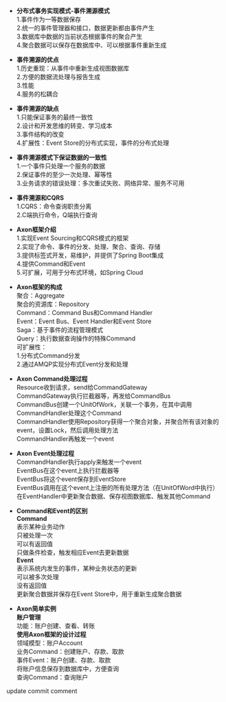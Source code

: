 * **分布式事务实现模式-事件溯源模式**  
1.事件作为一等数据保存  
2.统一的事件管理器和接口，数据更新都由事件产生  
3.数据库中数据的当前状态根据事件的聚合产生  
4.聚合数据可以保存在数据库中、可以根据事件重新生成  

* **事件溯源的优点**  
1.历史重现：从事件中重新生成视图数据库  
2.方便的数据流处理与报告生成  
3.性能  
4.服务的松耦合  

* **事件溯源的缺点**  
1.只能保证事务的最终一致性  
2.设计和开发思维的转变、学习成本  
3.事件结构的改变  
4.扩展性：Event Store的分布式实现，事件的分布式处理  

* **事件溯源模式下保证数据的一致性**  
1.一个事件只处理一个服务的数据  
2.保证事件的至少一次处理、幂等性  
3.业务请求的错误处理：多次重试失败、网络异常、服务不可用  

* **事件溯源和CQRS**  
1.CQRS：命令查询职责分离  
2.C端执行命令，Q端执行查询

* **Axon框架介绍**  
1.实现Event Sourcing和CQRS模式的框架  
2.实现了命令、事件的分发、处理、聚合、查询、存储  
3.提供标签式开发，易维护，并提供了Spring Boot集成  
4.提供Command和Event  
5.可扩展，可用于分布式环境，如Spring Cloud  

* **Axon框架的构成**  
聚合：Aggregate  
聚合的资源库：Repository  
Command：Command Bus和Command Handler  
Event：Event Bus、Event Handler和Event Store  
Saga：基于事件的流程管理模式  
Query：执行数据查询操作的特殊Command  
可扩展性：  
1.分布式Command分发  
2.通过AMQP实现分布式Event分发和处理  

* **Axon Command处理过程**  
Resource收到请求，send给CommandGateway  
CommandGateway执行拦截器等，再发给CommandBus  
CommandBus创建一个UnitOfWork，关联一个事务，在其中调用CommandHandler处理这个Command  
CommandHandler使用Repository获得一个聚合对象，并聚合所有该对象的event，设置Lock，然后调用处理方法  
CommandHandler再触发一个event  

* **Axon Event处理过程**  
CommandHandler执行apply来触发一个event  
EventBus在这个event上执行拦截器等  
EventBus将这个event保存到EventStore  
EventBus调用在这个event上注册的所有处理方法（在UnitOfWord中执行）  
在EventHandler中更新聚合数据、保存视图数据库、触发其他Command  

* **Command和Event的区别**  
**Command**  
表示某种业务动作  
只被处理一次  
可以有返回值  
只做条件检查，触发相应Event去更新数据  
**Event**  
表示系统内发生的事件，某种业务状态的更新  
可以被多次处理  
没有返回值  
更新聚合数据并保存在Event Store中，用于重新生成聚合数据  

* **Axon简单实例**  
**账户管理**  
功能：账户创建、查看、转账  
**使用Axon框架的设计过程**  
领域模型：账户Account  
业务Command：创建账户、存款、取款  
事件Event：账户创建、存款、取款  
将账户信息保存到数据库中，方便查询  
查询Command：查询账户  



update commit comment